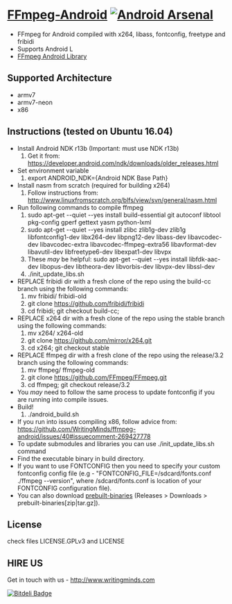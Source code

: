 [FFmpeg-Android](http://hiteshsondhi88.github.io/ffmpeg-android/) [![Android Arsenal](https://img.shields.io/badge/Android%20Arsenal-FFmpeg--Android-brightgreen.svg?style=flat)](https://android-arsenal.com/details/1/925)
==============

* FFmpeg for Android compiled with x264, libass, fontconfig, freetype and fribidi
* Supports Android L
* [FFmpeg Android Library](https://github.com/hiteshsondhi88/ffmpeg-android-java)

Supported Architecture
----
* armv7
* armv7-neon
* x86

Instructions (tested on Ubuntu 16.04)
----
* Install Android NDK r13b (Important: must use NDK r13b)
  1. Get it from: https://developer.android.com/ndk/downloads/older_releases.html
* Set environment variable
  1. export ANDROID_NDK={Android NDK Base Path}
* Install nasm from scratch (required for building x264)
  1. Follow instructions from: http://www.linuxfromscratch.org/blfs/view/svn/general/nasm.html
* Run following commands to compile ffmpeg
  1. sudo apt-get --quiet --yes install build-essential git autoconf libtool pkg-config gperf gettext yasm python-lxml
  2. sudo apt-get --quiet --yes install zlibc zlib1g-dev zlib1g libfontconfig1-dev libx264-dev libpng12-dev libass-dev libavcodec-dev libavcodec-extra libavcodec-ffmpeg-extra56 libavformat-dev libavutil-dev libfreetype6-dev libexpat1-dev libvpx
  3. These *may* be helpful: sudo apt-get --quiet --yes install libfdk-aac-dev libopus-dev libtheora-dev libvorbis-dev libvpx-dev libssl-dev
  4. ./init_update_libs.sh
* REPLACE fribidi dir with a fresh clone of the repo using the build-cc branch using the following commands:
  1. mv fribidi/ fribidi-old
  2. git clone https://github.com/fribidi/fribidi
  3. cd fribidi; git checkout build-cc;
* REPLACE x264 dir with a fresh clone of the repo using the stable branch using the following commands:
  1. mv x264/ x264-old
  2. git clone https://github.com/mirror/x264.git
  3. cd x264; git checkout stable
* REPLACE ffmpeg dir with a fresh clone of the repo using the release/3.2 branch using the following commands:
  1. mv ffmpeg/ ffmpeg-old
  2. git clone https://github.com/FFmpeg/FFmpeg.git
  3. cd ffmpeg; git checkout release/3.2
* You *may* need to follow the same process to update fontconfig if you are running into compile issues.
* Build!
  1. ./android_build.sh
* If you run into issues compiling x86, follow advice from: https://github.com/WritingMinds/ffmpeg-android/issues/40#issuecomment-269427778
* To update submodules and libraries you can use ./init_update_libs.sh command
* Find the executable binary in build directory.
* If you want to use FONTCONFIG then you need to specify your custom fontconfig config file (e.g - "FONTCONFIG_FILE=/sdcard/fonts.conf ./ffmpeg --version", where /sdcard/fonts.conf is location of your FONTCONFIG configuration file).
* You can also download [prebuilt-binaries](https://github.com/hiteshsondhi88/ffmpeg-android/releases/latest) (Releases &gt; Downloads &gt; prebuilt-binaries[zip|tar.gz]).

License
----
  check files LICENSE.GPLv3 and LICENSE

HIRE US
--------
Get in touch with us - http://www.writingminds.com


[![Bitdeli Badge](https://d2weczhvl823v0.cloudfront.net/hiteshsondhi88/ffmpeg-android/trend.png)](https://bitdeli.com/free "Bitdeli Badge")

